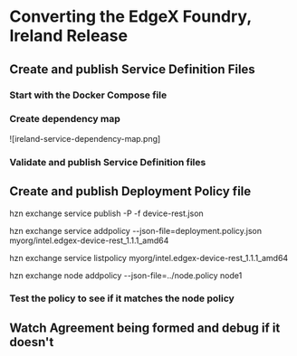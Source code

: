 # Converting the EdgeX Foundry, Ireland Release

## Create and publish Service Definition Files

### Start with the Docker Compose file



### Create dependency map

![ireland-service-dependency-map.png]

### Validate and publish Service Definition files



## Create and publish Deployment Policy file

hzn exchange service publish -P -f device-rest.json

hzn exchange service addpolicy --json-file=deployment.policy.json myorg/intel.edgex-device-rest_1.1.1_amd64

hzn exchange service listpolicy myorg/intel.edgex-device-rest_1.1.1_amd64

hzn exchange node addpolicy --json-file=../node.policy node1

### Test the policy to see if it matches the node policy



## Watch Agreement being formed and debug if it doesn't



